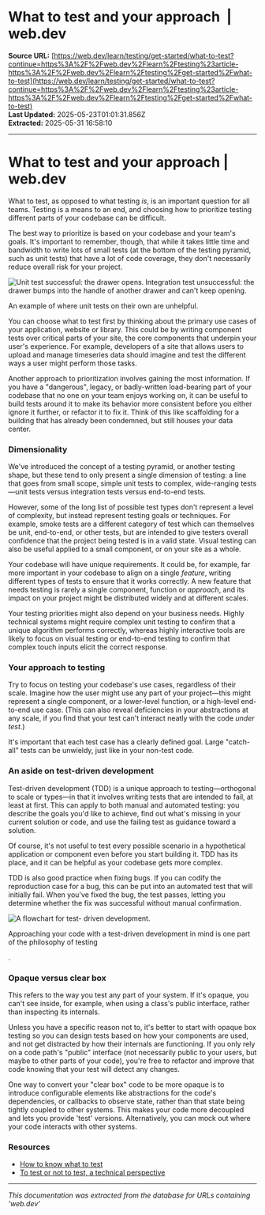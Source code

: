 # What to test and your approach  |  web.dev

**Source URL:** [https://web.dev/learn/testing/get-started/what-to-test?continue=https%3A%2F%2Fweb.dev%2Flearn%2Ftesting%23article-https%3A%2F%2Fweb.dev%2Flearn%2Ftesting%2Fget-started%2Fwhat-to-test](https://web.dev/learn/testing/get-started/what-to-test?continue=https%3A%2F%2Fweb.dev%2Flearn%2Ftesting%23article-https%3A%2F%2Fweb.dev%2Flearn%2Ftesting%2Fget-started%2Fwhat-to-test)  
**Last Updated:** 2025-05-23T01:01:31.856Z  
**Extracted:** 2025-05-31 16:58:10

---

# What to test and your approach | web.dev

What to test, as opposed to what testing _is_, is an important question for all teams. Testing is a means to an end, and choosing how to prioritize testing different parts of your codebase can be difficult.

The best way to prioritize is based on your codebase and your team's goals. It's important to remember, though, that while it takes little time and bandwidth to write lots of small tests (at the bottom of the testing pyramid, such as unit tests) that have a lot of code coverage, they don't necessarily reduce overall risk for your project.

![Unit test successful: the
drawer opens. Integration test unsuccessful: the drawer bumps into the handle
of another drawer and can't keep opening.](https://web.dev/static/learn/testing/images/drawers.jpg)

An example of where unit tests on their own are unhelpful.

You can choose what to test first by thinking about the primary use cases of your application, website or library. This could be by writing component tests over critical parts of your site, the core components that underpin your user's experience. For example, developers of a site that allows users to upload and manage timeseries data should imagine and test the different ways a user might perform those tasks.

Another approach to prioritization involves gaining the most information. If you have a "dangerous", legacy, or badly-written load-bearing part of your codebase that no one on your team enjoys working on, it can be useful to build tests around it to make its behavior more consistent before you either ignore it further, or refactor it to fix it. Think of this like scaffolding for a building that has already been condemned, but still houses your data center.

### Dimensionality

We've introduced the concept of a testing pyramid, or another testing shape, but these tend to only present a single dimension of testing: a line that goes from small scope, simple unit tests to complex, wide-ranging tests—unit tests versus integration tests versus end-to-end tests.

However, some of the long list of possible test types don't represent a level of complexity, but instead represent testing goals or techniques. For example, smoke tests are a different category of test which can themselves be unit, end-to-end, or other tests, but are intended to give testers overall confidence that the project being tested is in a valid state. Visual testing can also be useful applied to a small component, or on your site as a whole.

Your codebase will have unique requirements. It could be, for example, far more important in your codebase to align on a single _feature_, writing different types of tests to ensure that it works correctly. A new feature that needs testing is rarely a single component, function or _approach_, and its impact on your project might be distributed widely and at different scales.

Your testing priorities might also depend on your business needs. Highly technical systems might require complex unit testing to confirm that a unique algorithm performs correctly, whereas highly interactive tools are likely to focus on visual testing or end-to-end testing to confirm that complex touch inputs elicit the correct response.

### Your approach to testing

Try to focus on testing your codebase's use cases, regardless of their scale. Imagine how the user might use any part of your project—this might represent a single component, or a lower-level function, or a high-level end-to-end use case. (This can also reveal deficiencies in your abstractions at any scale, if you find that your test can't interact neatly with the code _under test_.)

It's important that each test case has a clearly defined goal. Large "catch-all" tests can be unwieldy, just like in your non-test code.

### An aside on test-driven development

Test-driven development (TDD) is a unique approach to testing—orthogonal to scale or types—in that it involves writing tests that are intended to fail, at least at first. This can apply to both manual and automated testing: you describe the goals you'd like to achieve, find out what's missing in your current solution or code, and use the failing test as guidance toward a solution.

Of course, it's not useful to test every possible scenario in a hypothetical application or component even before you start building it. TDD has its place, and it can be helpful as your codebase gets more complex.

TDD is also good practice when fixing bugs. If you can codify the reproduction case for a bug, this can be put into an automated test that will initially fail. When you've fixed the bug, the test passes, letting you determine whether the fix was successful without manual confirmation.

![A flowchart for test-
driven development.](https://web.dev/static/learn/testing/images/tdd_flowchart.png)

Approaching your code with a test-driven development in mind is one part of the philosophy of testing

.

### Opaque versus clear box

This refers to the way you test any part of your system. If it's opaque, you can't see inside, for example, when using a class's public interface, rather than inspecting its internals.

Unless you have a specific reason not to, it's better to start with opaque box testing so you can design tests based on how your components are used, and not get distracted by how their internals are functioning. If you only rely on a code path's "public" interface (not necessarily public to your users, but maybe to other parts of your code), you're free to refactor and improve that code knowing that your test will detect any changes.

One way to convert your "clear box" code to be more opaque is to introduce configurable elements like abstractions for the code's dependencies, or callbacks to observe state, rather than that state being tightly coupled to other systems. This makes your code more decoupled and lets you provide 'test' versions. Alternatively, you can mock out where your code interacts with other systems.

### Resources

*   [How to know what to test](https://kentcdodds.com/blog/how-to-know-what-to-test)
*   [To test or not to test, a technical perspective](https://web.dev/articles/ta-what-to-test)

---

*This documentation was extracted from the database for URLs containing 'web.dev'*
